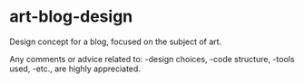 # art-blog-design
Design concept for a blog, focused on the subject of art. 

Any comments or advice related to: 
-design choices, 
-code structure, 
-tools used, 
-etc., 
are highly appreciated.
